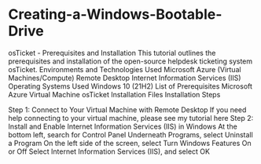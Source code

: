 # Creating-a-Windows-Bootable-Drive
osTicket - Prerequisites and Installation
This tutorial outlines the prerequisites and installation of the open-source helpdesk ticketing system osTicket.
Environments and Technologies Used
Microsoft Azure (Virtual Machines/Compute)
Remote Desktop
Internet Information Services (IIS)
Operating Systems Used
Windows 10 (21H2)
List of Prerequisites
Microsoft Azure
Virtual Machine
osTicket Installation Files
Installation Steps

Step 1: Connect to Your Virtual Machine with Remote Desktop
If you need help connecting to your virtual machine, please see my tutorial here
Step 2: Install and Enable Internet Information Services (IIS) in Windows
At the bottom left, search for Control Panel
Underneath Programs, select Uninstall a Program
On the left side of the screen, select Turn Windows Features On or Off
Select Internet Information Services (IIS), and select OK